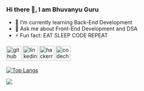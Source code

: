 ### Hi there 👋, I am Bhuvanyu Guru

- 🌱 I’m currently learning Back-End Development
- 💬 Ask me about Front-End Development and DSA 
- ⚡ Fun fact: EAT SLEEP CODE REPEAT 


[<img src='https://cdn.jsdelivr.net/npm/simple-icons@3.0.1/icons/github.svg' alt='github' height='40'>](https://github.com/Bhuvanyu02)  [<img src='https://cdn.jsdelivr.net/npm/simple-icons@3.0.1/icons/linkedin.svg' alt='linkedin' height='40'>](https://www.linkedin.com/in/bhuvanyu02/)  [<img src='https://cdn.jsdelivr.net/npm/simple-icons@3.0.1/icons/hackerrank.svg' alt='hackerrank' height='40'>](https://www.hackerrank.com/bhuvanyu0162_be1)  [<img src='https://cdn.jsdelivr.net/npm/simple-icons@3.0.1/icons/codechef.svg' alt='codechef' height='40'>](https://www.codechef.com/users/bhuvanyuguru02)  

[![Top Langs](https://github-readme-stats.vercel.app/api/top-langs/?username=Bhuvanyu02)](https://github.com/anuraghazra/github-readme-stats)


![](https://quotes-github-readme.vercel.app/api?type=horizontal&theme=radical)

